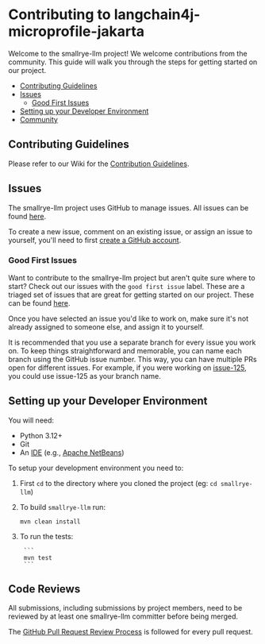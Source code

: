 Contributing to langchain4j-microprofile-jakarta
===================================================

Welcome to the smallrye-llm project! We welcome contributions from the community. This guide will walk you through the steps for getting started on our project.

- [Contributing Guidelines](#contributing-guidelines)
- [Issues](#issues)
  - [Good First Issues](#good-first-issues)
- [Setting up your Developer Environment](#setting-up-your-developer-environment)
- [Community](#community)

## Contributing Guidelines

Please refer to our Wiki for the [Contribution Guidelines](https://github.com/smallrye/smallrye/).


## Issues
The smallrye-llm project uses GitHub to manage issues. All issues can be found [here](https://github.com/smallrye/smallrye-llm/issues). 

To create a new issue, comment on an existing issue, or assign an issue to yourself, you'll need to first [create a GitHub account](https://github.com/).


### Good First Issues
Want to contribute to the smallrye-llm project but aren't quite sure where to start? Check out our issues with the `good first issue` label. These are a triaged set of issues that are great for getting started on our project. These can be found [here](https://github.com/smallrye/smallrye-llm/labels/good%20first%20issue). 

Once you have selected an issue you'd like to work on, make sure it's not already assigned to someone else, and assign it to yourself.

It is recommended that you use a separate branch for every issue you work on. To keep things straightforward and memorable, you can name each branch using the GitHub issue number. This way, you can have multiple PRs open for different issues. For example, if you were working on [issue-125](https://github.com/smallrye/smallrye-llm/issues/125), you could use issue-125 as your branch name.

## Setting up your Developer Environment
You will need:

* Python 3.12+
* Git
* An [IDE](https://en.wikipedia.org/wiki/Comparison_of_integrated_development_environments#Java)
(e.g., [Apache NetBeans](https://netbeans.apache.org/))

To setup your development environment you need to:

1. First `cd` to the directory where you cloned the project (eg: `cd smallrye-llm`)

2. To build `smallrye-llm` run:
    
    ```
    mvn clean install
    ```

3. To run the tests:   
        
        ```
        mvn test
        ```

## Code Reviews

All submissions, including submissions by project members, need to be reviewed by at least one smallrye-llm committer before being merged.

The [GitHub Pull Request Review Process](https://docs.github.com/en/pull-requests/collaborating-with-pull-requests/reviewing-changes-in-pull-requests/about-pull-request-reviews) is followed for every pull request.